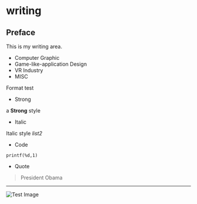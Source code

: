 # writing

## Preface

This is my writing area.

* Computer Graphic
* Game-like-application Design
* VR Industry
* MISC

Format test

* Strong

a **Strong** style

* Italic

Italic style *list2*

* Code

```
printf(%d,1)
```

* Quote

> President
> Obama

***

![Test Image](http://preview.quanjing.com/chineseview114/528-0031.jpg)
